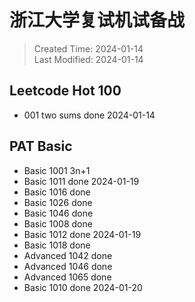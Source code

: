 # 浙江大学复试机试备战

> Created Time: 2024-01-14  
> Last Modified: 2024-01-14


## Leetcode Hot 100

- 001 two sums done 2024-01-14

## PAT Basic
- Basic 1001 3n+1
- Basic 1011 done 2024-01-19
- Basic 1016 done 
- Basic 1026 done
- Basic 1046 done
- Basic 1008 done
- Basic 1012 done 2024-01-19
- Basic 1018 done
- Advanced 1042 done
- Advanced 1046 done
- Advanced 1065 done
- Basic 1010 done 2024-01-20
